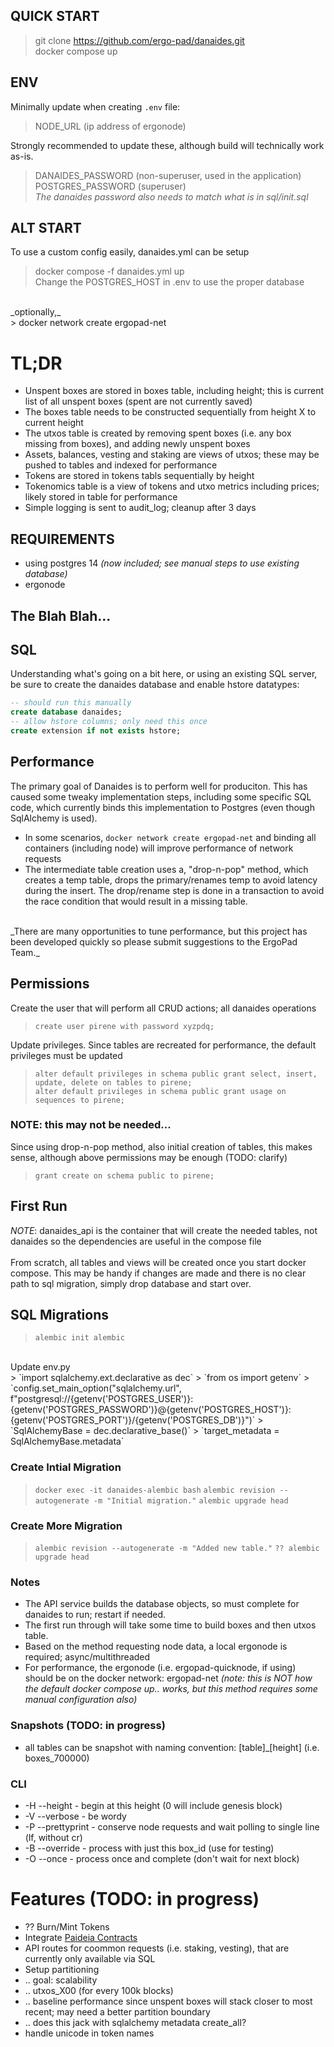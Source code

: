 ## QUICK START
> git clone https://github.com/ergo-pad/danaides.git<br>
> docker compose up<br>

## ENV
Minimally update when creating `.env` file:<br>
> NODE_URL (ip address of ergonode)<br>

Strongly recommended to update these, although build will technically work as-is.
> DANAIDES_PASSWORD (non-superuser, used in the application)<br>
> POSTGRES_PASSWORD (superuser)<br>
_The danaides password also needs to match what is in sql/init.sql_<br>

## ALT START
To use a custom config easily, danaides.yml can be setup<br>
> docker compose -f danaides.yml up<br>
Change the POSTGRES_HOST in .env to use the proper database<br>
<br>
_optionally,_<br>
> docker network create ergopad-net<br>

# TL;DR
- Unspent boxes are stored in boxes table, including height; this is current list of all unspent boxes (spent are not currently saved)
- The boxes table needs to be constructed sequentially from height X to current height
- The utxos table is created by removing spent boxes (i.e. any box missing from boxes), and adding newly unspent boxes
- Assets, balances, vesting and staking are views of utxos; these may be pushed to tables and indexed for performance
- Tokens are stored in tokens tabls sequentially by height
- Tokenomics table is a view of tokens and utxo metrics including prices; likely stored in table for performance
- Simple logging is sent to audit_log; cleanup after 3 days

## REQUIREMENTS
- using postgres 14 _(now included; see manual steps to use existing database)_
- ergonode


## The Blah Blah...

## SQL
Understanding what's going on a bit here, or using an existing SQL server, be sure to create the danaides database and enable hstore datatypes:

```sql
-- should run this manually
create database danaides;
-- allow hstore columns; only need this once
create extension if not exists hstore;
```

## Performance
The primary goal of Danaides is to perform well for produciton.  This has caused some tweaky implementation steps, including some specific SQL code, which currently binds this implementation to Postgres (even though SqlAlchemy is used).
- In some scenarios, `docker network create ergopad-net` and binding all containers (including node) will improve performance of network requests
- The intermediate table creation uses a, "drop-n-pop" method, which creates a temp table, drops the primary/renames temp to avoid latency during the insert.  The drop/rename step is done in a transaction to avoid the race condition that would result in a missing table.
<br>
_There are many opportunities to tune performance, but this project has been developed quickly so please submit suggestions to the ErgoPad Team._<br>

## Permissions
Create the user that will perform all CRUD actions; all danaides operations<br>
>`create user pirene with password xyzpdq;`<br>

Update privileges.  Since tables are recreated for performance, the default privileges must be updated<br>
>`alter default privileges in schema public grant select, insert, update, delete on tables to pirene;`<br>
>`alter default privileges in schema public grant usage on sequences to pirene;`<br>

### NOTE: this may not be needed...
Since using drop-n-pop method, also initial creation of tables, this makes sense, although above permissions may be enough (TODO: clarify)<br>
> `grant create on schema public to pirene;`<br>

## First Run
_NOTE_: danaides_api is the container that will create the needed tables, not danaides so the dependencies are useful in the compose file<br>
<br>
From scratch, all tables and views will be created once you start docker compose.  This may be handy if changes are made and there is no clear path to sql migration, simply drop database and start over.<br>

## SQL Migrations
> `alembic init alembic`<br>
<br>
Update env.py<br>
> `import sqlalchemy.ext.declarative as dec`
> `from os import getenv`
> `config.set_main_option("sqlalchemy.url", f"postgresql://{getenv('POSTGRES_USER')}:{getenv('POSTGRES_PASSWORD')}@{getenv('POSTGRES_HOST')}:{getenv('POSTGRES_PORT')}/{getenv('POSTGRES_DB')}")`
> `SqlAlchemyBase = dec.declarative_base()`
> `target_metadata = SqlAlchemyBase.metadata`

### Create Intial Migration
> `docker exec -it danaides-alembic bash`
> `alembic revision --autogenerate -m "Initial migration."`
> `alembic upgrade head`

### Create More Migration
> `alembic revision --autogenerate -m "Added new table."`
> `?? alembic upgrade head`

### Notes
- The API service builds the database objects, so must complete for danaides to run; restart if needed.
- The first run through will take some time to build boxes and then utxos table.
- Based on the method requesting node data, a local ergonode is required; async/multithreaded
- For performance, the ergonode (i.e. ergopad-quicknode, if using) should be on the docker network: ergopad-net
_(note: this is NOT how the default docker compose up.. works, but this method requires some manual configuration also)_

### Snapshots (TODO: in progress)
- all tables can be snapshot with naming convention: [table]_[height] (i.e. boxes_700000)

### CLI
- -H --height - begin at this height (0 will include genesis block)
- -V --verbose - be wordy
- -P --prettyprint - conserve node requests and wait polling to single line (lf, without cr)
- -B --override - process with just this box_id (use for testing)
- -O --once - process once and complete (don't wait for next block)

# Features (TODO: in progress)
- ?? Burn/Mint Tokens
- Integrate [Paideia Contracts](https://github.com/ergo-pad/paideia-contracts)
- API routes for coommon requests (i.e. staking, vesting), that are currently only available via SQL
- Setup partitioning
- .. goal: scalability
- .. utxos_X00 (for every 100k blocks)
- .. baseline performance since unspent boxes will stack closer to most recent; may need a better partition boundary
- .. does this jack with sqlalchemy metadata create_all?
- handle unicode in token names
